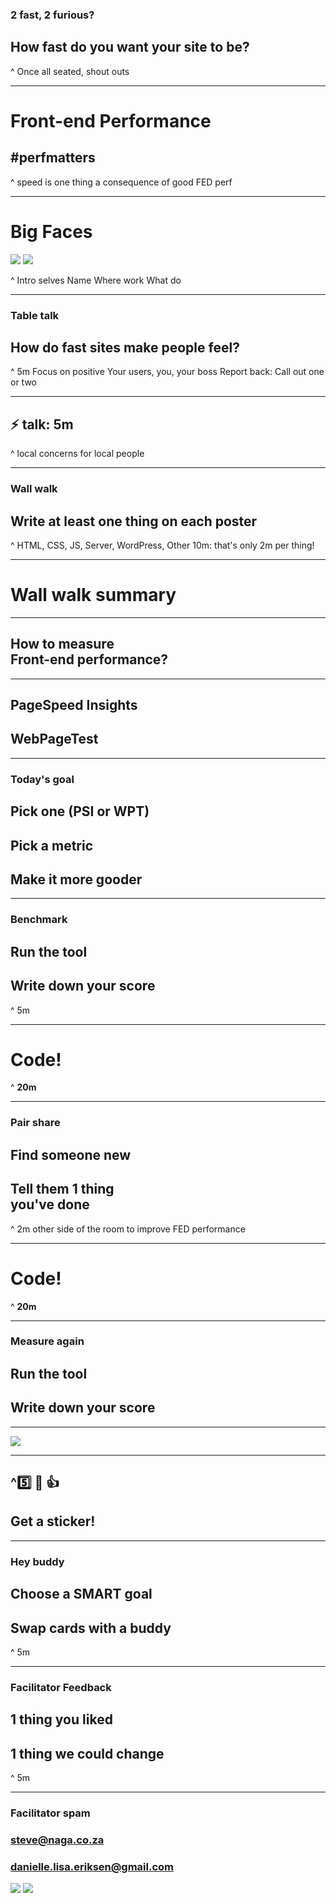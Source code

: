<!--
PDF made using http://www.decksetapp.com/
Fira Theme
Purple background
-->

### **2 fast, 2 furious?**

## How fast do you want your site to be?

^ Once all seated, shout outs

---

# Front-end Performance
## **#perfmatters**

^ speed is one thing
a consequence of good FED perf

---

# Big Faces

![](img/dani.jpg) ![](img/steve.jpg)

^ Intro selves
Name
Where work
What do

---

### **Table talk**

## How do fast sites make people feel?

^ 5m
Focus on positive
Your users, you, your boss
Report back: Call out one or two

---

## :zap: talk:  5m

^ local concerns for local people

---

### **Wall walk**

## Write at least one thing on each poster

^ HTML, CSS, JS, Server, WordPress, Other
10m: that's only 2m per thing!

---

# **Wall walk** summary

---

## How to measure<br>Front-end performance?

---

## PageSpeed Insights
## WebPageTest

---

### **Today's goal**

## Pick one (PSI or WPT)
## Pick a metric
## **Make it more gooder**

---

### **Benchmark**

## Run the tool
## Write down your score

^ 5m

---

# **Code!**

^ **20m**

---

### **Pair share**

## Find someone new
## Tell them 1 thing<br>you've done

^ 2m
other side of the room
to improve FED performance

---

# **Code!**

^ **20m**

---

### **Measure again**

## Run the tool
## Write down your score

---

![](img/thumbs-up.gif)

---

## **^**:five: :clap: :thumbsup:
## Get a sticker!

---

### **Hey buddy**

## Choose a SMART goal
## Swap cards with a buddy

^ 5m

---

### **Facilitator Feedback**

## 1 thing you liked
## 1 thing we could change

^ 5m

---

### Facilitator spam

### steve@naga.co.za
### danielle.lisa.eriksen@gmail.com

![](img/dani.jpg) ![](img/steve.jpg)
